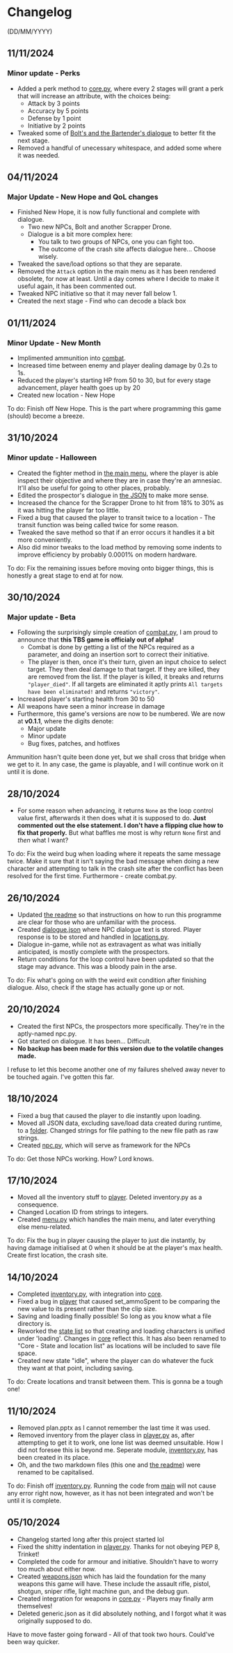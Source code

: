# Changelog

(DD/MM/YYYY)

## 11/11/2024

### Minor update - Perks

- Added a perk method to [core.py](core.py), where every 2 stages will grant a perk that will increase an attribute, with the choices being:
  - Attack by 3 points
  - Accuracy by 5 points
  - Defense by 1 point
  - Initiative by 2 points
- Tweaked some of [Bolt's and the Bartender's dialogue](JSON/dialogue.json) to better fit the next stage.
- Removed a handful of unecessary whitespace, and added some where it was needed.

## 04/11/2024

### Major Update - New Hope and QoL changes

- Finished New Hope, it is now fully functional and complete with dialogue.
  - Two new NPCs, Bolt and another Scrapper Drone.
  - Dialogue is a bit more complex here:
    - You talk to two groups of NPCs, one you can fight too.
    - The outcome of the crash site affects dialogue here... Choose wisely.
- Tweaked the save/load options so that they are separate.
- Removed the `Attack` option in the main menu as it has been rendered obsolete, for now at least.
Until a day comes where I decide to make it useful again, it has been commented out.
- Tweaked NPC initiative so that it may never fall below 1.
- Created the next stage - Find who can decode a black box

## 01/11/2024

### Minor Update - New Month

- Implimented ammunition into [combat](combat.py).
- Increased time between enemy and player dealing damage by 0.2s to 1s.
- Reduced the player's starting HP from 50 to 30, but for every stage advancement, player health goes up by 20
- Created new location - New Hope

To do: Finish off New Hope. This is the part where programming this game (should) become a breeze.

## 31/10/2024

### Minor update - Halloween

- Created the fighter method in [the main menu](main.py), where the player is able inspect their objective and where they are in case they're an amnesiac.
It'll also be useful for going to other places, probably.
- Edited the prospector's dialogue in [the JSON](JSON/dialogue.json) to make more sense.
- Increased the chance for the Scrapper Drone to hit from 18% to 30% as it was hitting the player far too little.
- Fixed a bug that caused the player to transit twice to a location - The transit function was being called twice for some reason.
- Tweaked the save method so that if an error occurs it handles it a bit more conveniently.
- Also did minor tweaks to the load method by removing some indents to improve efficiency by probably 0.0001% on modern hardware.

To do: Fix the remaining issues before moving onto bigger things, this is honestly a great stage to end at for now.

## 30/10/2024

### Major update - Beta

- Following the surprisingly simple creation of [combat.py](combat.py), I am proud to announce that **this TBS game is officialy out of alpha!**
  - Combat is done by getting a list of the NPCs required as a parameter, and doing an insertion sort to correct their initiative.
  - The player is then, once it's their turn, given an input choice to select target. They then deal damage to that target.
  If they are killed, they are removed from the list. If the player is killed, it breaks and returns `"player_died"`.
  If all targets are eliminated it aptly prints `All targets have been eliminated!` and returns `"victory"`.
- Increased player's starting health from 30 to 50
- All weapons have seen a minor increase in damage
- Furthermore, this game's versions are now to be numbered. We are now at **v0.1.1**, where the digits denote:
  - Major update
  - Minor update
  - Bug fixes, patches, and hotfixes

Ammunition hasn't quite been done yet, but we shall cross that bridge when we get to it.
In any case, the game is playable, and I will continue work on it until it is done.

## 28/10/2024

- For some reason when advancing, it returns `None` as the loop control value first, afterwards it then does what it is supposed to do.
**Just commented out the else statement. I don't have a flipping clue how to fix that properly.** But what baffles me most is why return `None` first and *then* what I want?

To do: Fix the weird bug when loading where it repeats the same message twice. Make it sure that it isn't saying the bad message when doing a new character and attempting to talk in the crash site after the conflict has been resolved for the first time. Furthermore - create combat.py.

## 26/10/2024

- Updated [the readme](README.md) so that instructions on how to run this programme are clear for those who are unfamiliar with the process.
- Created [dialogue.json](JSON/dialogue.json) where NPC dialogue text is stored. Player response is to be stored and handled in [locations.py](locations.py).
- Dialogue in-game, while not as extravagent as what was initially anticipated, is mostly complete with the prospectors.
- Return conditions for the loop control have been updated so that the stage may advance. This was a bloody pain in the arse.

To do: Fix what's going on with the weird exit condition after finishing dialogue. Also, check if the stage has actually gone up or not.

## 20/10/2024

- Created the first NPCs, the prospectors more specifically. They're in the aptly-named npc.py.
- Got started on dialogue. It has been... Difficult.
- **No backup has been made for this version due to the volatile changes made.**

I refuse to let this become another one of my failures shelved away never to be touched again. I've gotten this far.

## 18/10/2024

- Fixed a bug that caused the player to die instantly upon loading.
- Moved all JSON data, excluding save/load data created during runtime, to a [folder](JSON). Changed strings for file pathing to the new file path as raw strings.
- Created [npc.py](npc.py), which will serve as framework for the NPCs

To do: Get those NPCs working. How? Lord knows.

## 17/10/2024

- Moved all the inventory stuff to [player](player.py). Deleted inventory.py as a consequence.
- Changed Location ID from strings to integers.
- Created [menu.py](menu.py) which handles the main menu, and later everything else menu-related.

To do: Fix the bug in player causing the player to just die instantly, by having damage initialised at 0 when it should be at the player's max health.
Create first location, the crash site.

## 14/10/2024

- Completed [inventory.py](inventory.py), with integration into [core](core.py).
- Fixed a bug in [player](player.py) that caused set_ammoSpent to be comparing the new value to its present rather than the clip size.
- Saving and loading finally possible! So long as you know what a file directory is.
- Reworked the [state list](<Core - State and location list.md>) so that creating and loading characters is unified under 'loading'.
Changes in [core](core.py) reflect this. It has also been renamed to "Core - State and location list" as locations will be included to save file space.
- Created new state "idle", where the player can do whatever the fuck they want at that point, including saving.

To do: Create locations and transit between them. This is gonna be a tough one!

## 11/10/2024

- Removed plan.pptx as I cannot remember the last time it was used.
- Removed inventory from the player class in [player.py](player.py) as, after attempting to get it to work, one lone list was deemed unsuitable.
How I did not foresee this is beyond me. Seperate module, [inventory.py](inventory.py), has been created in its place.
- Oh, and the two markdown files (this one and [the readme](README.md)) were renamed to be capitalised.

To do: Finish off [inventory.py](inventory.py). Running the code from [main](main.py) will not cause any error right now, however, as it has not been integrated and won't be until it is complete.

## 05/10/2024

- Changelog started long after this project started lol
- Fixed the shitty indentation in [player.py](player.py). Thanks for not obeying PEP 8, Trinket!
- Completed the code for armour and initiative. Shouldn't have to worry too much about either now.
- Created [weapons.json](weapons.json) which has laid the foundation for the many weapons this game will have. These include the assault rifle, pistol, shotgun, sniper rifle, light machine gun, and the debug gun.
- Created integration for weapons in [core.py](core.py) - Players may finally arm themselves!
- Deleted generic.json as it did absolutely nothing, and I forgot what it was originally supposed to do.

Have to move faster going forward - All of that took two hours. Could've been way quicker.
